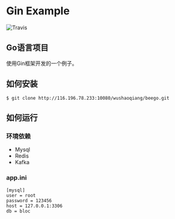 # Gin Example 
![Travis](https://img.shields.io/badge/Cetc-Beijing--研发-green.svg?logo=appveyor&style=popout-square)
<h2>Go语言项目</h2>

使用Gin框架开发的一个例子。

## 如何安装

```
$ git clone http://116.196.78.233:10080/wushaoqiang/beego.git
```
## 如何运行
### 环境依赖
- Mysql
- Redis
- Kafka

### app.ini
```
[mysql]
user = root
password = 123456
host = 127.0.0.1:3306
db = bloc

```